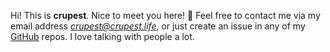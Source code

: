 Hi! This is **crupest**. Nice to meet you here! 🤗
Feel free to contact me via my email address *<crupest@crupest.life>*,
or just create an issue in any of my [GitHub](https://github.com/crupest)
repos. I love talking with people a lot.
